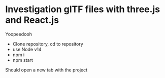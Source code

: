 # Investigation glTF files with three.js and React.js

Yoopeedooh

- Clone repository, cd to repository
- use Node v14
- npm i
- npm start

Should open a new tab with the project


